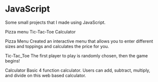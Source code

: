 # JavaScript
Some small projects that I made using JavaScript.

Pizza menu
Tic-Tac-Toe
Calculator

Pizza Menu
Created an interactive menu that allows you to enter different sizes and toppings and calculates the price for you.

Tic-Tac_Toe
The first player to play is randomly chosen, then the game begins!

Calculator
Basic 4 function calculator. Users can add, subtract, multiply, and divide on this web based calculator.
